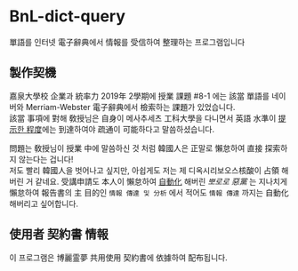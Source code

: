 # BnL-dict-query
單語를 인터넷 電子辭典에서 情報를 受信하여 整理하는 프로그램입니다

## 製作契機
嘉泉大學校 企業과 統率力 2019年 2學期에 授業 課題 #8-1 에는 該當 單語를 네이버와 Merriam-Webster 電子辭典에서 檢索하는 課題가 있었습니다.  
該當 事項에 對해 敎授님은 自身이 메사추세츠 工科大學을 다니면서 英語 水準이 [提示한 程度](query/query.json)에는 到達하여야 疏通이 可能하다고 말씀하셨습니다.  
  
問題는 敎授님이 授業 中에 말씀하신 것 처럼 韓國人은 正말로 懶怠하여 直接 探索하지 않는다는 겁니다!  
저도 빨리 韓國人을 벗어나고 싶지만, 아쉽게도 저는 제 디옥시리보오스核酸이 占領 해 버린 거 같네요. 受講申請도 本人이 懶怠하여 [自動化](https://github.com/Alex4386/gachon-autoregister-course) 해버린 *뽀로로 惡黨* 는 지나치게 懶怠하여 報告書의 主 目的인 `情報 傳達 및 分析` 에서 적어도 `情報 傳達` 까지는 自動化 해버리고 싶어합니다.  

## 使用者 契約書 情報
이 프로그램은 博麗霊夢 共用使用 契約書에 依據하여 配布됩니다.
